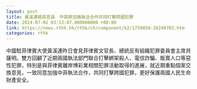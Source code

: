 ```yaml
---
layout: post
title: 黃溪連晤菲官員　中菲將加強執法合作共同打擊跨國犯罪
date: 2024-07-02 03:13:07.000000000 +08:00
link: https://news.rthk.hk/rthk/ch/component/k2/1759859-20240702.htm
categories: rthk
---
```


中國駐菲律賓大使黃溪連昨日會見菲律賓文官長、總統反有組織犯罪委員會主席貝薩明。雙方回顧了近期兩國執法部門聯合打擊綁架殺人、電信詐騙、販賣人口等惡性犯罪，特別是與菲律賓離岸博彩業相關犯罪活動取得的進展，就近期重點個案交換意見，一致同意加強中菲執法合作，共同打擊跨國犯罪，更好保護兩國人民生命財產安全。
